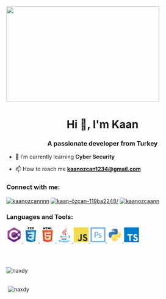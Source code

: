 <img src="https://media4.giphy.com/media/67ThRZlYBvibtdF9JH/giphy.gif?cid=ecf05e47hjrgdw3berzmsv7wsh5pcjqlix2ip79lvlmm0txr&rid=giphy.gif&ct=g" text-align="center" width="400" height="250">

<h1 align="center">Hi 👋, I'm Kaan</h1>
<h3 align="center">A passionate developer from Turkey</h3>

- 🌱 I’m currently learning **Cyber Security**

- 📫 How to reach me **kaanozcan1234@gmail.com**

<h3 align="left">Connect with me:</h3>
<p align="left">
<a href="https://twitter.com/kaanozcannnn" target="blank"><img align="center" src="https://raw.githubusercontent.com/rahuldkjain/github-profile-readme-generator/master/src/images/icons/Social/twitter.svg" alt="kaanozcannnn" height="30" width="40" /></a>
<a href="https://linkedin.com/in/kaan-özcan-119ba2248/" target="blank"><img align="center" src="https://raw.githubusercontent.com/rahuldkjain/github-profile-readme-generator/master/src/images/icons/Social/linked-in-alt.svg" alt="kaan-özcan-119ba2248/" height="30" width="40" /></a>
<a href="https://instagram.com/kaanozcaann" target="blank"><img align="center" src="https://raw.githubusercontent.com/rahuldkjain/github-profile-readme-generator/master/src/images/icons/Social/instagram.svg" alt="kaanozcaann" height="30" width="40" /></a>
</p>

<h3 align="left">Languages and Tools:</h3>
<p align="left"> <a href="https://www.w3schools.com/cs/" target="_blank" rel="noreferrer"> <img src="https://raw.githubusercontent.com/devicons/devicon/master/icons/csharp/csharp-original.svg" alt="csharp" width="40" height="40"/> </a> <a href="https://www.w3schools.com/css/" target="_blank" rel="noreferrer"> <img src="https://raw.githubusercontent.com/devicons/devicon/master/icons/css3/css3-original-wordmark.svg" alt="css3" width="40" height="40"/> </a> <a href="https://www.w3.org/html/" target="_blank" rel="noreferrer"> <img src="https://raw.githubusercontent.com/devicons/devicon/master/icons/html5/html5-original-wordmark.svg" alt="html5" width="40" height="40"/> </a> <a href="https://www.java.com" target="_blank" rel="noreferrer"> <img src="https://raw.githubusercontent.com/devicons/devicon/master/icons/java/java-original.svg" alt="java" width="40" height="40"/> </a> <a href="https://developer.mozilla.org/en-US/docs/Web/JavaScript" target="_blank" rel="noreferrer"> <img src="https://raw.githubusercontent.com/devicons/devicon/master/icons/javascript/javascript-original.svg" alt="javascript" width="40" height="40"/> </a> <a href="https://www.photoshop.com/en" target="_blank" rel="noreferrer"> <img src="https://raw.githubusercontent.com/devicons/devicon/master/icons/photoshop/photoshop-line.svg" alt="photoshop" width="40" height="40"/> </a> <a href="https://www.python.org" target="_blank" rel="noreferrer"> <img src="https://raw.githubusercontent.com/devicons/devicon/master/icons/python/python-original.svg" alt="python" width="40" height="40"/> </a> <a href="https://www.typescriptlang.org/" target="_blank" rel="noreferrer"> <img src="https://raw.githubusercontent.com/devicons/devicon/master/icons/typescript/typescript-original.svg" alt="typescript" width="40" height="40"/> </a> </p>
<br />
<br />
<p><img align="left" src="https://github-readme-stats.vercel.app/api/top-langs?username=naxdy&show_icons=true&locale=en&layout=compact" alt="naxdy" /></p>
<br />
<br />
<p>&nbsp;<img align="center" src="https://github-readme-stats.vercel.app/api?username=naxdy&show_icons=true&locale=en" alt="naxdy" /></p>
